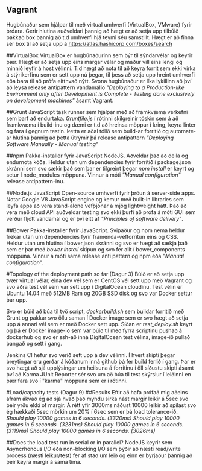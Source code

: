 ## Vagrant
Hugbúnaður sem hjálpar til með virtual umhverfi (VirtualBox, VMware) fyrir þróara. Gerir hlutina auðveldari þannig að hægt er að setja upp tilbúið pakkað box þannig að t.d umhverfi hjá teymi séu samstillt. Hægt er að finna sér box til að setja upp á https://atlas.hashicorp.com/boxes/search 

##VirtualBox
VirtualBox er hugbúnaðurinn sem býr til sýndarvélar og keyrir þær. Hægt er að setja upp eins margar vélar og maður vill eins lengi og minnið leyfir á host vélinni. T.d hægt að nota til að keyra forrit sem ekki virka á stýrikerfinu sem er sett upp nú þegar, til þess að setja upp hreint umhverfi eða bara til að prófa eitthvað nýtt. Svona hugbúnaður er líka lykillinn að því að leysa release antipattern vandamálið *"Deploying to a Production-like Environment only after Development is Complete - Testing done exclusively on development machines"* ásamt Vagrant.


##Grunt
JavaScript task runner sem hjálpar með að framkvæma verkefni sem þarf að endurtaka. *Gruntfile.js* í rótinni skilgreinir töskin sem á að framkvæma í build-inu og dæmi er t.d að hreinsa möppur í kring, keyra linter og fara í gegnum testin. Þetta er aðal tólið sem build-ar forritið og automate-ar hlutina þannig að þetta útrýmir þá release antipattern *"Deploying Software Manually - Manual testing"*

##npm
Pakka-installer fyrir JavaScript NodeJS. Aðveldar það að deila og endurnota kóða. Heldur utan um dependencies fyrir forritið í package.json skránni sem svo sækir það sem þar er tilgreint þegar *npm install* er keyrt og setur í node_modules möppuna. Vinnur á móti *"Manual configuration"* release antipattern-inu.

##Node.js
JavaScript Open-source umhverfi fyrir þróun á server-side apps. Notar Google V8 JavaScript engine og kemur með built-in libraries sem leyfa apps að vera stand-alone vefþjónar á mjög lightweight hátt. Það að vera með cloud API auðveldar testing svo ekki þurfi að prófa á móti GUI sem verður fljótt vandamál og er því eitt af *"Principles of software delivery"*.

##Bower
Pakka-installer fyrir JavaScript. Svipaður og npm nema heldur frekar utan um dependencies fyrir framenda-vefforritun eins og CSS. Heldur utan um hlutina í bower.json skránni og svo er hægt að sækja það sem er þar með *bower install* skipun og svo fer allt í bower_components möppuna. Vinnur á móti sama release anti pattern og npm eða *"Manual configuration"*.

#Topology of the deployment path so far (Dagur 3)
Búið er að setja upp tvær virtual vélar, eina dev vél sem er CentOS vél sett upp með Vagrant og svo aðra test vél sem var sett upp í DigitalOcean cloudinu. Test vélin er Ubuntu 14.04 með 512MB Ram og 20GB SSD disk og svo var Docker settur þar upp.

Svo er búið að búa til tvö script, *dockerbuild.sh* sem buildar forritið með Grunt og pakkar svo öllu saman í Docker image sem er svo hægt að setja upp á annari vél sem er með Docker sett upp. Síðan er *test_deploy.sh* keyrt og þá er Docker image-ið sem var búið til með fyrra scriptinu pushað á dockerhub og svo er ssh-að inná DigitalOcean test vélina, image-ið pullað þangað og sett í gang.

Jenkins CI hefur svo verið sett upp á dev vélinni. Í hvert skipti þegar breytingar eru gerðar á kóðanum inná github þá fer build ferlið í gang. Þar er svo hægt að sjá upplýsingar um heilsuna á forritinu í öll síðustu skipti ásamt því að Karma JUnit Reporter sér svo um að búa til test skýrslur í leiðinni en þær fara svo í "karma" möppuna sem er í rótinni.

#Load/capacity tests (Dagur 9)
##Results
Eftir að hafa prófað mig aðeins áfram ákvað ég að sjá hvað það myndu sirka nást margir leikir á 5sec svo þeir yrðu ekki of margir. Á rétt yfir 3000ms náðust 10000 leikir að spilast svo ég hækkaði 5sec mörkin um 20% í 6sec sem er þá load tolerance-ið.
*Should play 10000 games in 6 seconds. (3320ms)*
*Should play 10000 games in 6 seconds. (3231ms)*
*Should play 10000 games in 6 seconds. (3119ms)*
*Should play 10000 games in 6 seconds. (3026ms)*

##Does the load test run in serial or in parallel?
NodeJS keyrir sem Asyncrhonous I/O eða non-blocking I/O sem þýðir að næsti read/write process (næsti leikur/test) fer af stað um leið og einn er byrjaður þannig að þeir keyra margir á sama tíma.

